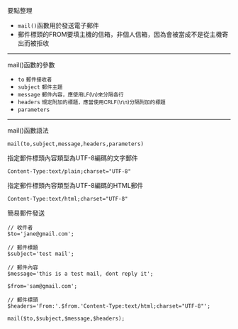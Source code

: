 要點整理
- `mail()`函數用於發送電子郵件
- 郵件標頭的FROM要填主機的信箱，非個人信箱，因為會被當成不是從主機寄出而被拒收

---

mail()函數的參數
* `to` <small>郵件接收者</small>
* `subject` <small>郵件主題</small>
* `message` <small>郵件內容，應使用LF(\n)來分隔各行</small>
* `headers` <small>規定附加的標題，應當使用CRLF(\r\n)分隔附加的標題</small>
* `parameters`

---

mail()函數語法
```
mail(to,subject,message,headers,parameters)
```

指定郵件標頭內容類型為UTF-8編碼的文字郵件
```
Content-Type:text/plain;charset="UTF-8"
```

指定郵件標頭內容類型為UTF-8編碼的HTML郵件
```
Content-Type:text/html;charset="UTF-8"
```

簡易郵件發送
```
// 收件者
$to='jane@gmail.com';

// 郵件標題
$subject='test mail';

// 郵件內容
$message='this is a test mail, dont reply it';

$from='sam@gmail.com';

// 郵件標頭
$headers='From:'.$from.'Content-Type:text/html;charset="UTF-8"';

mail($to,$subject,$message,$headers);
```